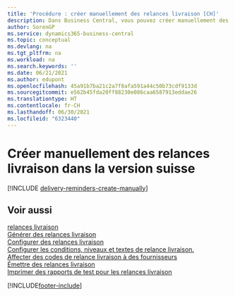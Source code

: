 ```yaml
---
title: 'Procédure : créer manuellement des relances livraison [CH]'
description: Dans Business Central, vous pouvez créer manuellement des relances livraison lorsqu'un achat n'a pas été envoyé comme prévu.
author: SorenGP
ms.service: dynamics365-business-central
ms.topic: conceptual
ms.devlang: na
ms.tgt_pltfrm: na
ms.workload: na
ms.search.keywords: ''
ms.date: 06/21/2021
ms.author: edupont
ms.openlocfilehash: 45a91b7ba21c2a7f8afa591a44c50b73cdf9133d
ms.sourcegitcommit: e562b45fda20ff88230e086caa6587913eddae26
ms.translationtype: HT
ms.contentlocale: fr-CH
ms.lasthandoff: 06/30/2021
ms.locfileid: "6323440"
---
```

# <a name="create-delivery-reminders-manually-in-the-swiss-version"></a>Créer manuellement des relances livraison dans la version suisse

[!INCLUDE [delivery-reminders-create-manually](../includes/ATCHDE/delivery-reminders-create-manually.md)]

## <a name="see-also"></a>Voir aussi

[relances livraison](delivery-reminders.md)  
[Générer des relances livraison](how-to-generate-delivery-reminders.md)  
[Configurer des relances livraison](how-to-set-up-delivery-reminders.md)  
[Configurer les conditions, niveaux et textes de relance livraison.](how-to-set-up-delivery-reminder-terms-levels-and-text.md)  
[Affecter des codes de relance livraison à des fournisseurs](how-to-assign-delivery-reminder-codes-to-vendors.md)  
[Émettre des relances livraison](how-to-issue-delivery-reminders.md)  
[Imprimer des rapports de test pour les relances livraison](how-to-print-test-reports-for-delivery-reminders.md)  


[!INCLUDE[footer-include](../../includes/footer-banner.md)]